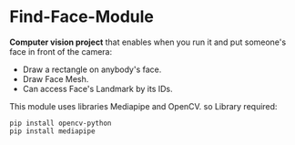 # Find-Face-Module
**Computer vision project** that enables when you run it and put someone's face in front of the camera: <br>
* Draw a rectangle on anybody's face.
* Draw Face Mesh.
* Can access  Face's Landmark by its IDs.

This module uses libraries Mediapipe and OpenCV.
so Library required:
```
pip install opencv-python
pip install mediapipe
```
